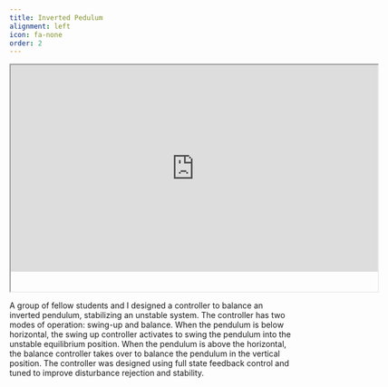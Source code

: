 ```yaml
---
title: Inverted Pedulum
alignment: left
icon: fa-none
order: 2
---
```

<iframe width="648" height="365" src="https://www.youtube.com/embed/Ekb8SJkrv8Y" style="padding-bottom:35px"> </iframe>  

A group of fellow students and I designed a controller to balance an inverted pendulum, stabilizing an unstable system. The controller has two modes of operation: swing-up and balance. When the pendulum is below horizontal, the swing up controller activates to swing the pendulum into the unstable equilibrium position. When the pendulum is above the horizontal, the balance controller takes over to balance the pendulum in the vertical position. The controller was designed using full state feedback control and tuned to improve disturbance rejection and stability.